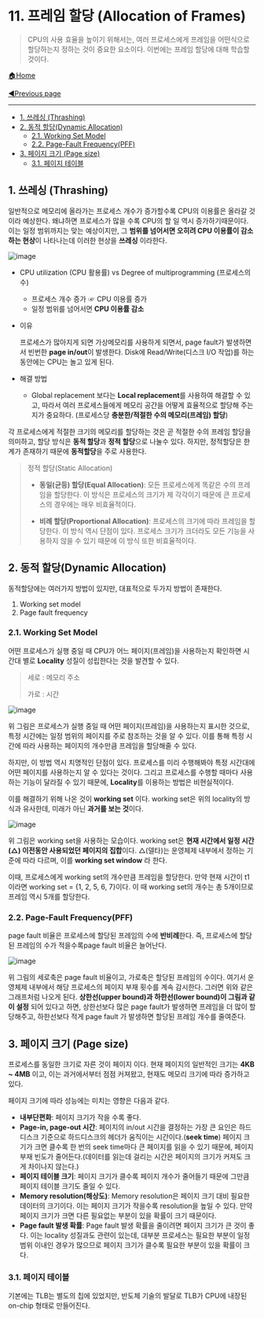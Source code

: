 # 11. 프레임 할당 (Allocation of Frames)

> CPU의 사용 효율을 높이기 위해서는, 여러 프로세스에게 프레임을 어떤식으로 할당하는지 정하는 것이 중요한 요소이다. 이번에는 프레임 할당에 대해 학습할 것이다.

[🏠Home](https://github.com/batboy118/Study_Note)

[◀Previous page ](./)

---

<!-- TOC -->

- [1. 쓰레싱 (Thrashing)](#1-쓰레싱-thrashing)
- [2. 동적 할당(Dynamic Allocation)](#2-동적-할당dynamic-allocation)
	- [2.1. Working Set Model](#21-working-set-model)
	- [2.2. Page-Fault Frequency(PFF)](#22-page-fault-frequencypff)
- [3. 페이지 크기 (Page size)](#3-페이지-크기-page-size)
	- [3.1. 페이지 테이블](#31-페이지-테이블)

<!-- /TOC -->

## 1. 쓰레싱 (Thrashing)

일반적으로 메모리에 올라가는 프로세스 개수가 증가할수록 CPU의 이용률은 올라갈 것이라 예상한다. 왜냐하면 프로세스가 많을 수록 CPU의 할 일 역시 증가하기때문이다. 이는 일정 범위까지는 맞는 예상이지만, 그 **범위를 넘어서면 오히려 CPU 이용률이 감소하는 현상**이 나타나는데 이러한 현상을 **쓰레싱** 이라한다.

![image](https://user-images.githubusercontent.com/53181778/77997212-896c2300-731e-11ea-957d-65d6765e4e2f.png)

- CPU utilization (CPU 활용률) vs Degree of multiprogramming  (프로세스의 수)
  - 프로세스 개수 증가 ☞ CPU 이용률 증가
  - 일정 범위를 넘어서면 **CPU 이용률 감소**

- 이유

  프로세스가 많아지게 되면 가상메모리를 사용하게 되면서, page fault가 발생하면서 빈번한 **page in/out**이 발생한다. Disk에 Read/Write(디스크 I/O 작업)를 하는 동안에는 CPU는 놀고 있게 된다.

- 해결 방법

  - Global replacement 보다는 **Local replacement**를 사용하여 해결할 수 있고, 따라서 여러 프로세스들에게 메모리 공간을 어떻게 효율적으로 할당해 주는지가 중요하다. (프로세스당 **충분한/적절한 수의 메모리(프레임) 할당**)

각 프로세스에게 적절한 크기의 메모리를 할당하는 것은 곧 적절한 수의 프레임 할당을 의미하고, 할당 방식은 **동적 할당**과 **정적 할당**으로 나눌수 있다. 하지만, 정적할당은 한계가 존재하기 때문에 **동적할당**을 주로 사용한다.

> 정적 할당(Static Allocation)
>
> - **동일(균등) 할당(Equal Allocation)**: 모든 프로세스에게 똑같은 수의 프레임을 할당한다. 이 방식은 프로세스의 크기가 제 각각이기 때문에 큰 프로세스의 경우에는 매우 비효율적이다.
>
> - **비례 할당(Proportional Allocation)**: 프로세스의 크기에 따라 프레임을 할당한다. 이 방식 역시 단점이 있다. 프로세스 크기가 크더라도 모든 기능을 사용하지 않을 수 있기 때문에 이 방식 또한 비효율적이다.

## 2. 동적 할당(Dynamic Allocation)

동적할당에는 여러가지 방법이 있지만, 대표적으로 두가지 방법이 존재한다.

1. Working set model
2. Page fault frequency

### 2.1.  Working Set Model

어떤 프로세스가 실행 중일 때 CPU가 어느 페이지(프레임)을 사용하는지 확인하면 시간대 별로 **Locality** 성질이 성립한다는 것을 발견할 수 있다.

> 세로 : 메모리 주소
>
> 가로 : 시간

![image](https://user-images.githubusercontent.com/53181778/77998894-55dec800-7321-11ea-8879-a1ea1d7c6543.png)

위 그림은 프로세스가 실행 중일 때 어떤 페이지(프레임)을 사용하는지 표시한 것으로, 특정 시간에는 일정 범위의 페이지를 주로 참조하는 것을 알 수 있다. 이를 통해 특정 시간에 따라 사용하는 페이지의 개수만큼 프레임을 할당해줄 수 있다.

하지만, 이 방법 역시 치명적인 단점이 있다. 프로세스를 미리 수행해봐야 특정 시간대에 어떤 페이지를 사용하는지 알 수 있다는 것이다. 그리고 프로세스를 수행할 때마다 사용하는 기능이 달라질 수 있기 때문에, **Locality**를 이용하는 방법은 비현실적이다.

이를 해결하기 위해 나온 것이 **working set** 이다. working set은 위의 locality의 방식과 유사한데, 미래가 아닌 **과거를 보는 것**이다.

![image](https://user-images.githubusercontent.com/53181778/77998964-6d1db580-7321-11ea-9013-d5e9d3724f6b.png)

위 그림은 working set을 사용하는 모습이다. working set은 **현재 시간에서 일정 시간(△) 이전동안 사용되었던 페이지의 집합**이다. △(델타)는 운영체제 내부에서 정하는 기준에 따라 다르며, 이를 **working set window** 라 한다.

이때, 프로세스에게 working set의 개수만큼 프레임을 할당한다. 만약 현재 시간이 t1이라면 working set = {1, 2, 5, 6, 7}이다. 이 때 working set의 개수는 총 5개이므로 프레임 역시 5개를 할당한다.

### 2.2. Page-Fault Frequency(PFF)

page fault 비율은 프로세스에 할당된 프레임의 수에 **반비례**한다. 즉, 프로세스에 할당된 프레임의 수가 적을수록page fault 비율은 늘어난다.

![image](https://user-images.githubusercontent.com/53181778/77999949-00a3b600-7323-11ea-9bed-6c095f263b77.png)

위 그림의 세로축은 page fault 비율이고, 가로축은 할당된 프레임의 수이다. 여기서 운영체제 내부에서 해당 프로세스의 페이지 부재 횟수를 계속 감시한다. 그러면 위와 같은 그래프처럼 나오게 된다. **상한선(upper bound)과 하한선(lower bound)이 그림과 같이 설정** 되어 있다고 하면, 상한선보다 많은 page fault가 발생하면 프레임을 더 많이 할당해주고, 하한선보다 적게 page fault 가 발생하면 할당된 프레임 개수를 줄여준다.

## 3. 페이지 크기 (Page size)

프로세스를 동일한 크기로 자른 것이 페이지 이다. 현재 페이지의 일반적인 크기는 **4KB ~ 4MB** 이고, 이는 과거에서부터 점점 커져왔고, 현재도 메모리 크기에 따라 증가하고 있다.

페이지 크기에 따라 성능에는 미치는 영향은 다음과 같다.

- **내부단편화**: 페이지 크기가 작을 수록 좋다.
- **Page-in, page-out 시간**: 페이지의 in/out 시간을 결정하는 가장 큰 요인은 하드디스크 기준으로 하드디스크의 헤더가 움직이는 시간이다.(**seek time**) 페이지 크기가 크면 클수록 한 번의 seek time마다 큰 페이지를 읽을 수 있기 때문에, 페이지 부재 빈도가 줄어든다.(데이터를 읽는데 걸리는 시간은  페이지의 크기가 커져도 크게 차이나지 않는다.)
- **페이지 테이블 크기**: 페이지 크기가 클수록 페이지 개수가 줄어들기 때문에 그만큼 페이지 테이블 크기도 줄일 수 있다.
- **Memory resolution(해상도)**: Memory resolution은 페이지 크기 대비 필요한 데이터의 크기이다. 이는 페이지 크기가 작을수록 resolution을 높일 수 있다. 만약 페이지 크기가 크면 다른 필요없는 부분이 있을 확률이 크기 때문이다.
- **Page fault 발생 확률**: Page fault 발생 확률을 줄이려면 페이지 크기가 큰 것이 좋다. 이는 locality 성질과도 관련이 있는데, 대부분 프로세스는 필요한 부분이 일정 범위 이내인 경우가 많으므로 페이지 크기가 클수록 필요한 부분이 있을 확률이 크다.

### 3.1. 페이지 테이블

기본에는 TLB는 별도의 칩에 있었지만, 반도체 기술의 발달로 TLB가 CPU에 내장된 on-chip 형태로 만들어진다.
